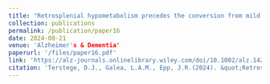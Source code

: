 ```yaml
---
title: "Retrosplenial hypometabolism precedes the conversion from mild cognitive impairment to Alzheimer's disease."
collection: publications
permalink: /publication/paper16 
date: 2024-08-21
venue: 'Alzheimer's & Dementia'
paperurl: '/files/paper16.pdf'
link: 'https://alz-journals.onlinelibrary.wiley.com/doi/10.1002/alz.14258'
citation: 'Terstege, D.J., Galea, L.A.M., Epp, J.R.(2024). &quot;Retrosplenial hypometabolism precedes the conversion from mild cognitive impairment to Alzheimer's disease.&quot; <i>Alzheimer's & Dementia</i>.'
---
```

